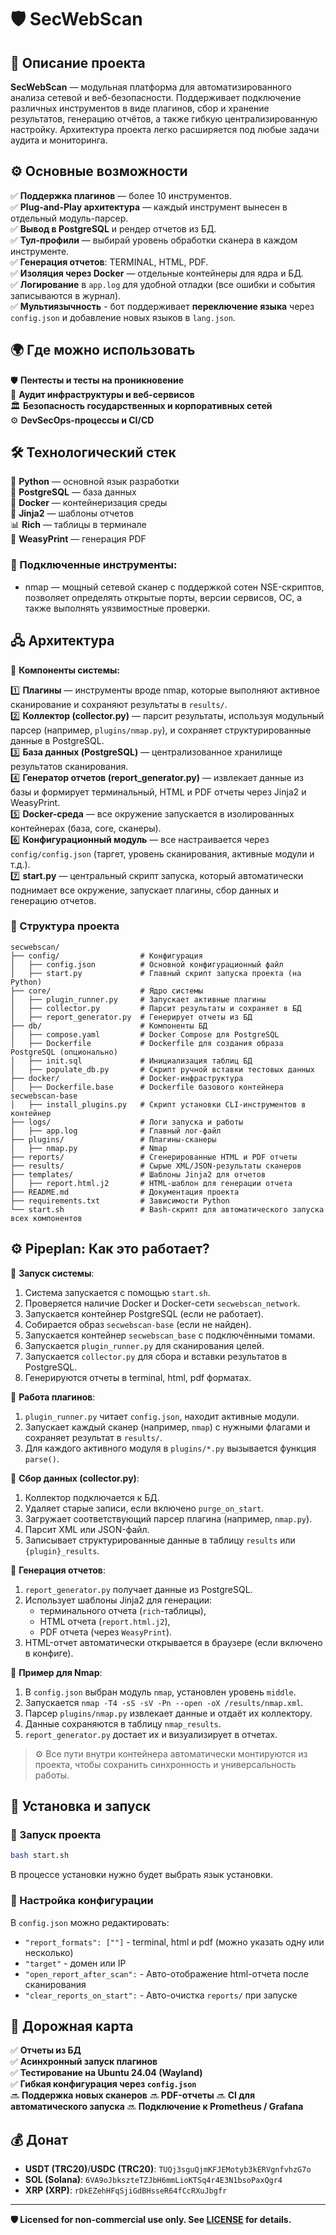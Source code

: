 # 🛡️ SecWebScan

## 📌 Описание проекта

**SecWebScan** — модульная платформа для автоматизированного анализа сетевой и веб-безопасности. Поддерживает подключение различных инструментов в виде плагинов, сбор и хранение результатов, генерацию отчётов, а также гибкую централизированную настройку. Архитектура проекта легко расширяется под любые задачи аудита и мониторинга.

## ⚙️ Основные возможности

✅ **Поддержка плагинов** — более 10 инструментов.  
✅ **Plug-and-Play архитектура** — каждый инструмент вынесен в отдельный модуль-парсер.  
✅ **Вывод в PostgreSQL** и рендер отчетов из БД.  
✅ **Тул-профили** — выбирай уровень обработки сканера в каждом инструменте.  
✅ **Генерация отчетов**: TERMINAL, HTML, PDF.  
✅ **Изоляция через Docker** — отдельные контейнеры для ядра и БД.  
✅ **Логирование** в `app.log` для удобной отладки (все ошибки и события записываются в журнал).  
✅ **Мультиязычность** - бот поддерживает **переключение языка** через `config.json` и добавление новых языков в `lang.json`.

## 🌍 Где можно использовать

🛡️ **Пентесты и тесты на проникновение**  
📶 **Аудит инфраструктуры и веб-сервисов**  
🏛️ **Безопасность государственных и корпоративных сетей**  
⚙️ **DevSecOps-процессы и CI/CD**

## 🛠️ Технологический стек

🐍 **Python** — основной язык разработки  
🐘 **PostgreSQL** — база данных  
🐳 **Docker** — контейнеризация среды  
📄 **Jinja2** — шаблоны отчетов  
📊 **Rich** — таблицы в терминале  
📂 **WeasyPrint** — генерация PDF

### 🔌 Подключенные инструменты:
- nmap — мощный сетевой сканер с поддержкой сотен NSE-скриптов, позволяет определять открытые порты, версии сервисов, ОС, а также выполнять уязвимостные проверки.

## 🖧 Архитектура

📌 **Компоненты системы:**

1️⃣ **Плагины** — инструменты вроде nmap, которые выполняют активное сканирование и сохраняют результаты в `results/`.  
2️⃣ **Коллектор (collector.py)** — парсит результаты, используя модульный парсер (например, `plugins/nmap.py`), и сохраняет структурированные данные в PostgreSQL.  
3️⃣ **База данных (PostgreSQL)** — централизованное хранилище результатов сканирования.  
4️⃣ **Генератор отчетов (report_generator.py)** — извлекает данные из базы и формирует терминальный, HTML и PDF отчеты через Jinja2 и WeasyPrint.  
5️⃣ **Docker-среда** — все окружение запускается в изолированных контейнерах (база, core, сканеры).  
6️⃣ **Конфигурационный модуль** — все настраивается через `config/config.json` (таргет, уровень сканирования, активные модули и т.д.).  
7️⃣ **start.py** — центральный скрипт запуска, который автоматически поднимает все окружение, запускает плагины, сбор данных и генерацию отчетов.

### **📂 Структура проекта**

``` 
secwebscan/
├── config/                  # Конфигурация
│   ├── config.json          # Основной конфигурационный файл
│   ├── start.py             # Главный скрипт запуска проекта (на Python)
├── core/                    # Ядро системы
│   ├── plugin_runner.py     # Запускает активные плагины
│   ├── collector.py         # Парсит результаты и сохраняет в БД
│   ├── report_generator.py  # Генерирует отчеты из БД
├── db/                      # Компоненты БД
│   ├── compose.yaml         # Docker Compose для PostgreSQL
│   ├── Dockerfile           # Dockerfile для создания образа PostgreSQL (опционально)
│   ├── init.sql             # Инициализация таблиц БД
│   ├── populate_db.py       # Скрипт ручной вставки тестовых данных
├── docker/                  # Docker-инфраструктура
│   ├── Dockerfile.base      # Dockerfile базового контейнера secwebscan-base
│   ├── install_plugins.py   # Скрипт установки CLI-инструментов в контейнер
├── logs/                    # Логи запуска и работы
│   ├── app.log              # Главный лог-файл
├── plugins/                 # Плагины-сканеры
│   ├── nmap.py              # Nmap
├── reports/                 # Сгенерированные HTML и PDF отчеты
├── results/                 # Сырые XML/JSON-результаты сканеров
├── templates/               # Шаблоны Jinja2 для отчетов
│   ├── report.html.j2       # HTML-шаблон для генерации отчета
├── README.md                # Документация проекта
├── requirements.txt         # Зависимости Python
└── start.sh                 # Bash-скрипт для автоматического запуска всех компонентов
```

## ⚙️ Pipeplan: Как это работает?

🔹 **Запуск системы**:
1. Система запускается с помощью `start.sh`.
2. Проверяется наличие Docker и Docker-сети `secwebscan_network`.
3. Запускается контейнер PostgreSQL (если не работает).
4. Собирается образ `secwebscan-base` (если не найден).
5. Запускается контейнер `secwebscan_base` с подключёнными томами.
6. Запускается `plugin_runner.py` для сканирования целей.
7. Запускается `collector.py` для сбора и вставки результатов в PostgreSQL.
8. Генерируются отчеты в terminal, html, pdf форматах.

🔹 **Работа плагинов**:
1. `plugin_runner.py` читает `config.json`, находит активные модули.
2. Запускает каждый сканер (например, `nmap`) с нужными флагами и сохраняет результат в `results/`.
3. Для каждого активного модуля в `plugins/*.py` вызывается функция `parse()`.

🔹 **Сбор данных (collector.py)**:
1. Коллектор подключается к БД.
2. Удаляет старые записи, если включено `purge_on_start`.
3. Загружает соответствующий парсер плагина (например, `nmap.py`).
4. Парсит XML или JSON-файл.
5. Записывает структурированные данные в таблицу `results` или `{plugin}_results`.

🔹 **Генерация отчетов**:
1. `report_generator.py` получает данные из PostgreSQL.
2. Использует шаблоны Jinja2 для генерации:
   - терминального отчета (`rich`-таблицы),
   - HTML отчета (`report.html.j2`),
   - PDF отчета (через `WeasyPrint`).
3. HTML-отчет автоматически открывается в браузере (если включено в конфиге).

🔹 **Пример для Nmap**:
1. В `config.json` выбран модуль `nmap`, установлен уровень `middle`.
2. Запускается `nmap -T4 -sS -sV -Pn --open -oX /results/nmap.xml`.
3. Парсер `plugins/nmap.py` извлекает данные и отдаёт их коллектору.
4. Данные сохраняются в таблицу `nmap_results`.
5. `report_generator.py` достает их и визуализирует в отчетах.

> ⚙️ Все пути внутри контейнера автоматически монтируются из проекта, чтобы сохранить синхронность и универсальность работы.

## 🔧 Установка и запуск

### 🔄 Запуск проекта

```bash
bash start.sh
```

В процессе установки нужно будет выбрать язык установки.

### 🔄 Настройка конфигурации

В `config.json` можно редактировать:

- `"report_formats": [""]` - terminal, html и pdf (можно указать одну или несколько)
- `"target"` - домен или IP
- `"open_report_after_scan":` - Авто-отображение html-отчета после сканирования
- `"clear_reports_on_start":` - Авто-очистка `reports/` при запуске

## **🔮 Дорожная карта**

✅ **Отчеты из БД**  
✅ **Асинхронный запуск плагинов**  
✅ **Тестирование на Ubuntu 24.04 (Wayland)**  
✅ **Гибкая конфигурация через `config.json`**  
🔜 **Поддержка новых сканеров**
🔜 **PDF-отчеты**
🔜 **CI для автоматического запуска**
🔜 **Подключение к Prometheus / Grafana**

## 💰 Донат

- **USDT (TRC20)**/**USDC (TRC20)**: `TUQj3sguQjmKFJEMotyb3kERVgnfvhzG7o`
- **SOL (Solana)**: `6VA9oJbkszteTZJbH6mmLioKTSq4r4E3N1bsoPaxQgr4`
- **XRP (XRP)**: `rDkEZehHFqSjiGdBHsseR64fCcRXuJbgfr`

---

**🛡 Licensed for non-commercial use only. See [LICENSE](LICENSE) for details.**